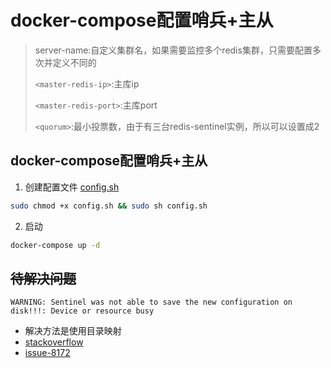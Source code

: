 # docker-compose配置哨兵+主从
>server-name:自定义集群名，如果需要监控多个redis集群，只需要配置多次并定义不同的<server-name> 
>
> `<master-redis-ip>`:主库ip 
>
>`<master-redis-port>`:主库port 
>
>`<quorum>`:最小投票数，由于有三台redis-sentinel实例，所以可以设置成2
## docker-compose配置哨兵+主从
1. 创建配置文件
[config.sh](./config.sh)
```sh
sudo chmod +x config.sh && sudo sh config.sh
```
2. 启动
```sh
docker-compose up -d
```
## ~~待解决问题~~
```
WARNING: Sentinel was not able to save the new configuration on disk!!!: Device or resource busy
```
- 解决方法是使用目录映射
- [stackoverflow](https://stackoverflow.com/questions/70384566/warning-sentinel-was-not-able-to-save-the-new-configuration-on-disk-device)
- [issue-8172](https://github.com/redis/redis/issues/8172)